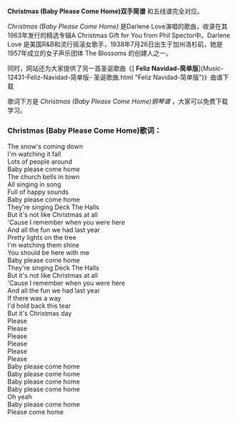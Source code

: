 

**Christmas (Baby Please Come Home)双手简谱** 和五线谱完全对应。

_Christmas (Baby Please Come Home)_ 是Darlene Love演唱的歌曲，收录在其1963年发行的精选专辑A
Christmas Gift for You from Phil Spector中。Darlene Love
是美国R&B和流行摇滚女歌手，1938年7月26日出生于加州洛杉矶，她是1957年成立的女子声乐团体 The Blossoms 的创建人之一。

同时，网站还为大家提供了另一首圣诞歌曲《[ **Feliz Navidad-简单版**](Music-12431-Feliz-Navidad-简单版-
圣诞歌曲.html "Feliz Navidad-简单版")》曲谱下载

歌词下方是 _Christmas (Baby Please Come Home)钢琴谱_ ，大家可以免费下载学习。

### Christmas (Baby Please Come Home)歌词：

The snow's coming down  
I'm watching it fall  
Lots of people around  
Baby please come home  
The church bells in town  
All singing in song  
Full of happy sounds  
Baby please come home  
They're singing Deck The Halls  
But it's not like Christmas at all  
'Cause I remember when you were here  
And all the fun we had last year  
Pretty lights on the tree  
I'm watching them shine  
You should be here with me  
Baby please come home  
They're singing Deck The Halls  
But it's not like Christmas at all  
'Cause I remember when you were here  
And all the fun we had last year  
If there was a way  
I'd hold back this tear  
But it's Christmas day  
Please  
Please  
Please  
Please  
Please  
Please  
Baby please come home  
Baby please come home  
Baby please come home  
Baby please come home  
Oh yeah  
Baby please come home  
Please come home

